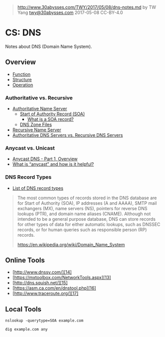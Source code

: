 ﻿> http://www.30abysses.com/TWY/2017/05/08/dns-notes.md
> by TW Yang <twy@30abysses.com> 2017-05-08 CC-BY-4.0

# CS: DNS

Notes about DNS (Domain Name System).


## Overview

* [Function][1]
* [Structure][2]
* [Operation][3]

[1]: https://en.wikipedia.org/wiki/Domain_Name_System#Function
[2]: https://en.wikipedia.org/wiki/Domain_Name_System#Structure
[3]: https://en.wikipedia.org/wiki/Domain_Name_System#Operation


### Authoritative vs. Recursive

* [Authoritative Name Server][4]
  * [Start of Authority Record (SOA)][10]
    * [What is a SOA record?][12]
  * [DNS Zone Files][11]
* [Recursive Name Server][5]
* [Authoritative DNS Servers vs. Recursive DNS Servers][9]

[4]: https://en.wikipedia.org/wiki/Domain_Name_System#Authoritative_name_server
[5]: https://en.wikipedia.org/wiki/Domain_Name_System#Recursive_and_caching_name_server
[9]: http://www.noip.com/blog/2013/11/22/authoritative-dns-vs-recursive-dns-work/
[10]: http://www.inetdaemon.com/tutorials/internet/dns/configuration/zone_files/resource_records/soa.shtml
[11]: http://www.inetdaemon.com/tutorials/internet/dns/configuration/zone_files/index.shtml
[12]: https://support.dnsimple.com/articles/soa-record/


### Anycast vs. Unicast

* [Anycast DNS - Part 1, Overview][7]
* [What is “anycast” and how is it helpful?][8]

[7]: http://ddiguru.com/blog/118-introduction-to-anycast-dns
[8]: https://serverfault.com/questions/14985/what-is-anycast-and-how-is-it-helpful


### DNS Record Types

* [List of DNS record types][6]

> The most common types of records stored in the DNS database are for
> Start of Authority (SOA), IP addresses (A and AAAA), SMTP mail
> exchangers (MX), name servers (NS), pointers for reverse DNS lookups
> (PTR), and domain name aliases (CNAME). Although not intended to be a
> general purpose database, DNS can store records for other types of
> data for either automatic lookups, such as DNSSEC records, or for
> human queries such as responsible person (RP) records.
>
> https://en.wikipedia.org/wiki/Domain_Name_System

[6]: https://en.wikipedia.org/wiki/List_of_DNS_record_types


## Online Tools

* [http://www.dnssy.com/][14]
* [https://mxtoolbox.com/NetworkTools.aspx][13]
* [http://dns.squish.net/][15]
* [https://asm.ca.com/en/dnstool.php][16]
* [http://www.traceroute.org/][17]

[13]: https://mxtoolbox.com/NetworkTools.aspx
[14]: http://www.dnssy.com/
[15]: http://dns.squish.net/
[16]: https://asm.ca.com/en/dnstool.php
[17]: http://www.traceroute.org/


## Local Tools

```
nslookup -querytype=SOA example.com

dig example.com any
```

